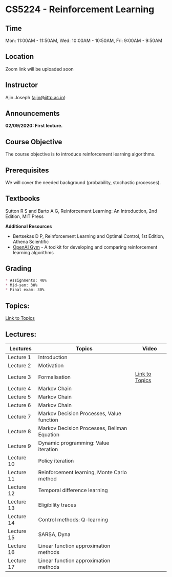 # CS5224 - Reinforcement Learning

## Time

Mon: 11:00AM - 11:50AM,
Wed: 10:00AM - 10:50AM,
Fri: 9:00AM - 9:50AM

## Location
Zoom link will be uploaded soon

## Instructor
Ajin Joseph (ajin@iittp.ac.in)


## Announcements
**02/09/2020: First lecture.**


## Course Objective
The course objective is to introduce reinforcement learning algorithms.

## Prerequisites

We will cover the needed background (probability, stochastic processes). 

## Textbooks
Sutton R S and Barto A G, Reinforcement Learning: An Introduction, 2nd Edition, MIT Press

**Additional Resources**

* Bertsekas D P, Reinforcement Learning and Optimal Control, 1st Edition, Athena Scientific
* [OpenAI Gym](https://gym.openai.com/) - A toolkit for developing and comparing reinforcement learning algorithms

## Grading
```markdown
* Assignments: 40% 
* Mid-sem: 30% 
* Final exam: 30%
```

 
## Topics:

[Link to Topics](https://iittp.ac.in/pdfs/syllabus/CS5224.pdf)
 
 
## Lectures:

| **Lectures**   | **Topics** | **Video** |
| --- | --- | --- |
| Lecture 1     | Introduction  | |
| Lecture 2     | Motivation   | |
| Lecture 3     | Formalisation | [Link to Topics](https://drive.google.com/file/d/1ahkrWr0I9f_YIXVkoXkI4NrsOs_UhQyD/view) |
| Lecture 4     | Markov Chain | |
| Lecture 5     | Markov Chain | | 
| Lecture 6     | Markov Chain | |
| Lecture 7     | Markov Decision Processes, Value function | |
| Lecture 8     | Markov Decision Processes, Bellman Equation | |
| Lecture 9     | Dynamic programming: Value iteration | |
| Lecture 10    | Policy iteration | |
| Lecture 11    | Reinforcement learning, Monte Carlo method  | |
| Lecture 12    | Temporal difference learning | |
| Lecture 13    | Eligibility traces | |
| Lecture 14    | Control methods: Q-learning | |
| Lecture 15    | SARSA, Dyna  | |
| Lecture 16    | Linear function approximation methods | |
| Lecture 17    | Linear function approximation methods | |






